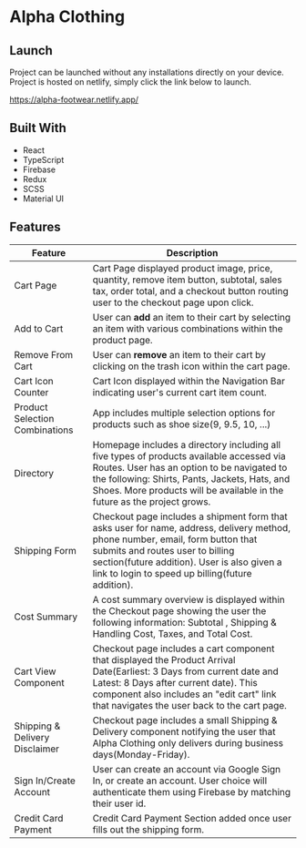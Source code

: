 <h1>Alpha Clothing</h1>

## Launch ##
Project can be launched without any installations directly on your device. Project is hosted on netlify, simply click the link below to launch.

https://alpha-footwear.netlify.app/

## Built With ##
 
* React
* TypeScript
* Firebase
* Redux
* SCSS
* Material UI


## Features ##
Feature  | Description
------------- | -------------
Cart Page | Cart Page displayed product image, price, quantity, remove item button, subtotal, sales tax, order total, and a checkout button routing user to the checkout page upon click.
Add to Cart       | User can **add** an item to their cart by selecting an item with various combinations within the product page.
Remove From Cart  | User can **remove** an item to their cart by clicking on the trash icon within the cart page.
Cart Icon Counter | Cart Icon displayed within the Navigation Bar indicating user's current cart item count.
Product Selection Combinations | App includes multiple selection options for products such as shoe size(9, 9.5, 10, ...)
Directory | Homepage includes a directory including all five types of products available accessed via Routes. User has an option to be navigated to the following: Shirts, Pants, Jackets, Hats, and Shoes. More products will be available in the future as the project grows.
Shipping Form | Checkout page includes a shipment form that asks user for name, address, delivery method, phone number, email, form button that submits and routes user to billing section(future addition). User is also given a link to login to speed up billing(future addition).
Cost Summary | A cost summary overview is displayed within the Checkout page showing the user the following information: Subtotal , Shipping & Handling Cost, Taxes, and Total Cost.
Cart View Component | Checkout page includes a cart component that displayed the Product Arrival Date(Earliest: 3 Days from current date and Latest: 8 Days after current date). This component also includes an "edit cart" link that navigates the user back to the cart page.
Shipping & Delivery Disclaimer | Checkout page includes a small Shipping & Delivery component notifying the user that Alpha Clothing only delivers during business days(Monday-Friday).
Sign In/Create Account | User can create an account via Google Sign In, or create an account. User choice will authenticate them using Firebase by matching their user id.
Credit Card Payment | Credit Card Payment Section added once user fills out the shipping form.
